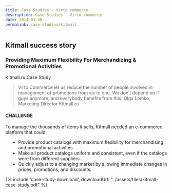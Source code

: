 ```yaml
---
title: Case Studies - Virto commerce
description: Case Studies - Virto commerce
date: 2014-01-30
permalink: case-studies/kitmall
---
```

<div class="case-studies" ng-controller="caseStudyController">
    <div class="header bg-kitmall">
        <div class="bg-container">
            <div class="inner">
                <h2>Kitmall success story</h2>
            </div>
        </div>
    </div>
    <div class="body responsive">
        <div class="col-w">
            <div class="col __col-70">
                <h3>
                    Providing Maximum Flexibility For
                    Merchandizing & Promotional Activities
                </h3>
                <p class="text-gray">Kitmall.ru Case Study</p>
                <blockquote>
                    Virto Commerce let us reduce the number of people
                    involved in management of promotions from six to
                    one. We don’t depend on IT guys anymore, and
                    everybody benefits from this.
                    <span>Olga Lomko, Marketing Director Kitmall.ru</span>
                </blockquote>
                <h4>CHALLENGE</h4>
                <p>
                    To manage the thousands of items it sells, Kitmall needed an e-commerce platform that could:
                    <ul style="padding-left: 40px;">
                        <li>
                            Provide product catalogs with maximum flexibility for merchandising and promotional
                            activities.
                        </li>
                        <li>
                            Make all product catalogs uniform and consistent, even if the catalogs were from different
                            suppliers.
                        </li>
                        <li>
                            Quickly adjust to a changing market by allowing immediate changes in prices, promotions,
                            and discounts.
                        </li>
                    </ul>
                </p>
            </div>
            <div class="col __col-30">
                {% include 'case-study-download', downloadUrl: "../assets/files/kitmall-case-study.pdf" %}
            </div>
        </div>
    </div>
</div>
